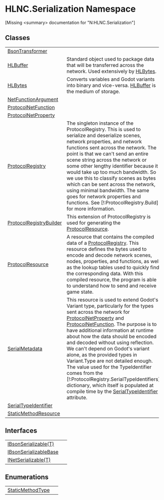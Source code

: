 # HLNC.Serialization Namespace


\[Missing &lt;summary&gt; documentation for "N:HLNC.Serialization"\]



## Classes
<table>
<tr>
<td><a href="T_HLNC_Serialization_BsonTransformer">BsonTransformer</a></td>
<td> </td></tr>
<tr>
<td><a href="T_HLNC_Serialization_HLBuffer">HLBuffer</a></td>
<td>Standard object used to package data that will be transferred across the network. Used extensively by <a href="T_HLNC_Serialization_HLBytes">HLBytes</a>.</td></tr>
<tr>
<td><a href="T_HLNC_Serialization_HLBytes">HLBytes</a></td>
<td>Converts variables and Godot variants into binary and vice-versa. <a href="T_HLNC_Serialization_HLBuffer">HLBuffer</a> is the medium of storage.</td></tr>
<tr>
<td><a href="T_HLNC_Serialization_NetFunctionArgument">NetFunctionArgument</a></td>
<td> </td></tr>
<tr>
<td><a href="T_HLNC_Serialization_ProtocolNetFunction">ProtocolNetFunction</a></td>
<td> </td></tr>
<tr>
<td><a href="T_HLNC_Serialization_ProtocolNetProperty">ProtocolNetProperty</a></td>
<td> </td></tr>
<tr>
<td><a href="T_HLNC_Serialization_ProtocolRegistry">ProtocolRegistry</a></td>
<td>The singleton instance of the ProtocolRegistry. This is used to serialize and deserialize scenes, network properties, and network functions sent across the network. The point is that we can't send an entire scene string across the network or some other lengthy identifier because it would take up too much bandwidth. So we use this to classify scenes as bytes which can be sent across the network, using minimal bandwidth. The same goes for network properties and functions. See [!:ProtocolRegistry.Build] for more information.</td></tr>
<tr>
<td><a href="T_HLNC_Serialization_ProtocolRegistryBuilder">ProtocolRegistryBuilder</a></td>
<td>This extension of ProtocolRegistry is used for generating the <a href="T_HLNC_Serialization_ProtocolResource">ProtocolResource</a>.</td></tr>
<tr>
<td><a href="T_HLNC_Serialization_ProtocolResource">ProtocolResource</a></td>
<td>A resource that contains the compiled data of a <a href="T_HLNC_Serialization_ProtocolRegistry">ProtocolRegistry</a>. This resource defines the bytes used to encode and decode network scenes, nodes, properties, and functions, as well as the lookup tables used to quickly find the corresponding data. With this compiled resource, the program is able to understand how to send and receive game state.</td></tr>
<tr>
<td><a href="T_HLNC_Serialization_SerialMetadata">SerialMetadata</a></td>
<td>This resource is used to extend Godot's Variant type, particularly for the types sent across the network for <a href="T_HLNC_Serialization_ProtocolNetProperty">ProtocolNetProperty</a> and <a href="T_HLNC_Serialization_ProtocolNetFunction">ProtocolNetFunction</a>. The purpose is to have additional information at runtime about how the data should be encoded and decoded without using reflection. We can't depend on Godot's variant alone, as the provided types in Variant.Type are not detailed enough. The value used for the TypeIdentifier comes from the [!:ProtocolRegistry.SerialTypeIdentifiers] dictionary, which itself is populated at compile time by the <a href="T_HLNC_Serialization_SerialTypeIdentifier">SerialTypeIdentifier</a> attribute.</td></tr>
<tr>
<td><a href="T_HLNC_Serialization_SerialTypeIdentifier">SerialTypeIdentifier</a></td>
<td> </td></tr>
<tr>
<td><a href="T_HLNC_Serialization_StaticMethodResource">StaticMethodResource</a></td>
<td> </td></tr>
</table>

## Interfaces
<table>
<tr>
<td><a href="T_HLNC_Serialization_IBsonSerializable_1">IBsonSerializable(T)</a></td>
<td> </td></tr>
<tr>
<td><a href="T_HLNC_Serialization_IBsonSerializableBase">IBsonSerializableBase</a></td>
<td> </td></tr>
<tr>
<td><a href="T_HLNC_Serialization_INetSerializable_1">INetSerializable(T)</a></td>
<td> </td></tr>
</table>

## Enumerations
<table>
<tr>
<td><a href="T_HLNC_Serialization_StaticMethodType">StaticMethodType</a></td>
<td> </td></tr>
</table>